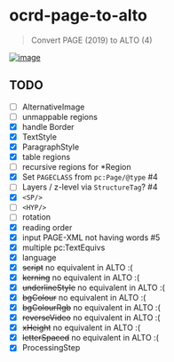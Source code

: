 # ocrd-page-to-alto

> Convert PAGE (2019) to ALTO (4)

[![image](https://circleci.com/gh/kba/page-to-alto.svg?style=svg)](https://circleci.com/gh/kba/page-to-alto)

## TODO

* [ ] AlternativeImage
* [ ] unmappable regions
* [x] handle Border
* [x] TextStyle
* [x] ParagraphStyle
* [x] table regions
* [ ] recursive regions for *Region
* [x] Set `PAGECLASS` from `pc:Page/@type` #4
* [ ] Layers / z-level via `StructureTag`? #4
* [x] `<SP/>`
* [ ] `<HYP/>`
* [ ] rotation
* [x] reading order
* [x] input PAGE-XML not having words #5
* [x] multiple pc:TextEquivs
* [x] language
* [X] ~~script~~ no equivalent in ALTO :(
* [X] ~~kerning~~ no equivalent in ALTO :(
* [X] ~~underlineStyle~~ no equivalent in ALTO :(
* [X] ~~bgColour~~ no equivalent in ALTO :(
* [X] ~~bgColourRgb~~ no equivalent in ALTO :(
* [X] ~~reverseVideo~~ no equivalent in ALTO :(
* [X] ~~xHeight~~ no equivalent in ALTO :(
* [X] ~~letterSpaced~~ no equivalent in ALTO :(
* [x] ProcessingStep
